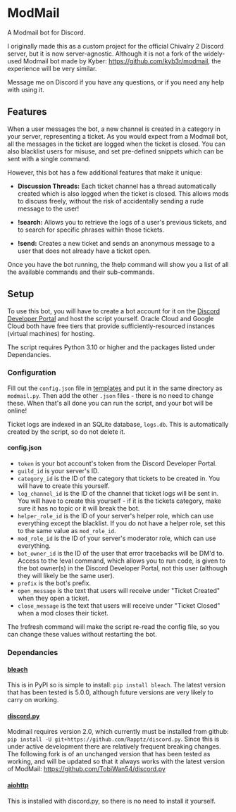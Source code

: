 # ModMail
A Modmail bot for Discord.

I originally made this as a custom project for the official Chivalry 2 Discord server, but it is now server-agnostic.
Although it is not a fork of the widely-used Modmail bot made by Kyber: https://github.com/kyb3r/modmail, the experience will be very similar.

Message me on Discord if you have any questions, or if you need any help with using it.

## Features
When a user messages the bot, a new channel is created in a category in your server, representing a ticket. As you would expect from a Modmail bot, 
all the messages in the ticket are logged when the ticket is closed. You can also blacklist users for misuse, and set pre-defined snippets which can 
be sent with a single command.

However, this bot has a few additional features that make it unique:

- **Discussion Threads:**  Each ticket channel has a thread automatically created which is also logged when the ticket is closed.
This allows mods to discuss freely, without the risk of accidentally sending a rude message to the user!

- **!search:** Allows you to retrieve the logs of a user's previous tickets, and to search for specific phrases within those tickets.

- **!send:** Creates a new ticket and sends an anonymous message to a user that does not already have a ticket open.

Once you have the bot running, the !help command will show you a list of all the available commands and their sub-commands.

## Setup

To use this bot, you will have to create a bot account for it on the [Discord Developer Portal](https://discord.com/developers)
and host the script yourself. Oracle Cloud and Google Cloud both have free tiers that provide sufficiently-resourced instances 
(virtual machines) for hosting.

The script requires Python 3.10 or higher and the packages listed under Dependancies.

### Configuration
Fill out the `config.json` file in [templates](https://github.com/TobiWan54/ModMail/tree/main/templates) and put it in the same 
directory as `modmail.py`. Then add the other `.json` files - there is no need to change these.
When that's all done you can run the script, and your bot will be online!

Ticket logs are indexed in an SQLite database, `logs.db`. This is automatically created by the script, so do not delete it.

#### config.json

- `token` is your bot account's token from the Discord Developer Portal.
- `guild_id` is your server's ID.
- `category_id` is the ID of the category that tickets to be created in. You will have to create this yourself.
- `log_channel_id` is the ID of the channel that ticket logs will be sent in.
You will have to create this yourself - if it is the tickets category, make sure it has no topic or it will break the bot.
- `helper_role_id` is the ID of your server's helper role, which can use everything except the blacklist.
If you do not have a helper role, set this to the same value as `mod_role_id`.
- `mod_role_id` is the ID of your server's moderator role, which can use everything.
- `bot_owner_id` is the ID of the user that error tracebacks will be DM'd to. Access to the !eval command, which allows you to run code,
is given to the bot owner(s) in the Discord Developer Portal, not this user (although they will likely be the same user).
- `prefix` is the bot's prefix.
- `open_message` is the text that users will receive under "Ticket Created" when they open a ticket.
- `close_message` is the text that users will receive under "Ticket Closed" when a mod closes their ticket.

The !refresh command will make the script re-read the config file, so you can change these values without restarting the bot.

### Dependancies

#### [bleach](https://github.com/mozilla/bleach)
This is in PyPI so is simple to install: `pip install bleach`. The latest version that has been tested is 5.0.0, 
although future versions are very likely to carry on working.

#### [discord.py](https://github.com/Rapptz/discord.py)
Modmail requires version 2.0, which currently must be installed from github: `pip install -U git+https://github.com/Rapptz/discord.py`.
Since this is under active development there are relatively frequent breaking changes. The following fork is of an unchanged version that has been
tested as working, and will be updated so that it always works with the latest version of ModMail: https://github.com/TobiWan54/discord.py

#### [aiohttp](https://github.com/aio-libs/aiohttp)
This is installed with discord.py, so there is no need to install it yourself.
